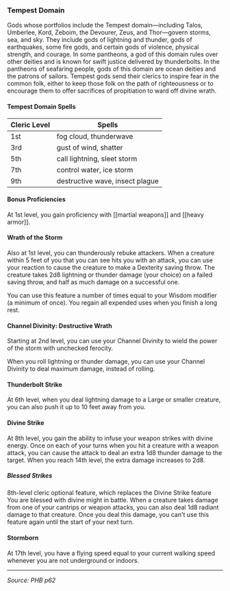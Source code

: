 ### Tempest Domain

Gods whose portfolios include the Tempest domain—including Talos, Umberlee, Kord, Zeboim, the Devourer, Zeus, and Thor—govern storms, sea, and sky. They include gods of lightning and thunder, gods of earthquakes, some fire gods, and certain gods of violence, physical strength, and courage. In some pantheons, a god of this domain rules over other deities and is known for swift justice delivered by thunderbolts. In the pantheons of seafaring people, gods of this domain are ocean deities and the patrons of sailors. Tempest gods send their clerics to inspire fear in the common folk, either to keep those folk on the path of righteousness or to encourage them to offer sacrifices of propitiation to ward off divine wrath.

#### Tempest Domain Spells
| Cleric Level | Spells                          |
| ------------ | ------------------------------- |
| 1st          | fog cloud, thunderwave          |
| 3rd          | gust of wind, shatter           |
| 5th          | call lightning, sleet storm     |
| 7th          | control water, ice storm        |
| 9th          | destructive wave, insect plague |

#### Bonus Proficiencies

At 1st level, you gain proficiency with [[martial weapons]] and [[heavy armor]].

#### Wrath of the Storm

Also at 1st level, you can thunderously rebuke attackers. When a creature within 5 feet of you that you can see hits you with an attack, you can use your reaction to cause the creature to make a Dexterity saving throw. The creature takes 2d8 lightning or thunder damage (your choice) on a failed saving throw, and half as much damage on a successful one.

You can use this feature a number of times equal to your Wisdom modifier (a minimum of once). You regain all expended uses when you finish a long rest.

#### Channel Divinity: Destructive Wrath

Starting at 2nd level, you can use your Channel Divinity to wield the power of the storm with unchecked ferocity.

When you roll lightning or thunder damage, you can use your Channel Divinity to deal maximum damage, instead of rolling.

#### Thunderbolt Strike

At 6th level, when you deal lightning damage to a Large or smaller creature, you can also push it up to 10 feet away from you.

#### Divine Strike

At 8th level, you gain the ability to infuse your weapon strikes with divine energy. Once on each of your turns when you hit a creature with a weapon attack, you can cause the attack to deal an extra 1d8 thunder damage to the target. When you reach 14th level, the extra damage increases to 2d8.

##### Blessed Strikes

8th-level cleric optional feature, which replaces the Divine Strike feature
You are blessed with divine might in battle. When a creature takes damage from one of your cantrips or weapon attacks, you can also deal 1d8 radiant damage to that creature. Once you deal this damage, you can't use this feature again until the start of your next turn.

#### Stormborn

At 17th level, you have a flying speed equal to your current walking speed whenever you are not underground or indoors.

---

*Source: PHB p62*